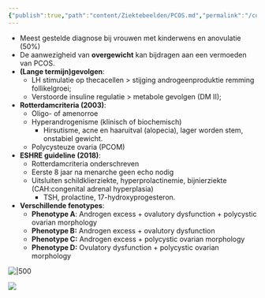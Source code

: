```yaml
---
{"publish":true,"path":"content/Ziektebeelden/PCOS.md","permalink":"/content/ziektebeelden/pcos/","title":"PCOS","tags":["Gynaecologie","Gynaecologie/Vruchtbaarheid","Ziektebeeld"]}
---
```




- Meest gestelde diagnose bij vrouwen met kinderwens en anovulatie (50%)
- De aanwezigheid van **overgewicht** kan bijdragen aan een vermoeden van PCOS.
- **(Lange termijn)gevolgen**:
    - LH stimulatie op thecacellen > stijging androgeenproduktie remming follikelgroei;
    - Verstoorde insuline regulatie > metabole gevolgen (DM II);
- **Rotterdamcriteria (2003)**:
    - Oligo- of amenorroe
    - Hyperandrogenisme (klinisch of biochemisch)
        - Hirsutisme, acne en haaruitval (alopecia), lager worden stem, onstabiel gewicht.
    - Polycysteuze ovaria (PCOM)
- **ESHRE guideline (2018)**:
    - Rotterdamcriteria onderschreven
    - Eerste 8 jaar na menarche geen echo nodig
    - Uitsluiten schildklierziekte, hyperprolactinemie, bijnierziekte (CAH:congenital adrenal hyperplasia)
        - TSH, prolactine, 17-hydroxyprogesteron.
- **Verschillende fenotypes**:
    - **Phenotype A**: Androgen excess + ovalutory dysfunction + polycystic ovarian morphology
    - **Phenotype B:** Androgen excess + ovalutory dysfunction
    - **Phenotype C:** Androgen excess + polycystic ovarian morphology
    - **Phenotype D:** Ovulatory dysfunction + polycystic ovarian morphology



![|500](https://i.imgur.com/bcxDpi6.png)

![](https://i.imgur.com/Pypq09c.png)
